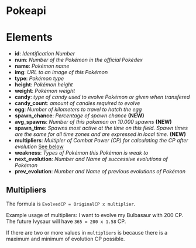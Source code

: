 # Pokeapi

# Elements
*   **id**: *Identification Number*
*   **num**: *Number of the Pokémon in the official Pokédex*
*   **name**: *Pokémon name*
*   **img**: *URL to an image of this Pokémon*
*   **type**: *Pokémon type*
*   **height**: *Pokémon height*
*   **weight**: *Pokémon weight*
*   **candy**: *type of candy used to evolve Pokémon or given when transfered*
*   **candy_count**: *amount of candies required to evolve*
*   **egg**: *Number of kilometers to travel to hatch the egg*
*   **spawn_chance**: *Percentage of spawn chance* **(NEW)**
*   **avg_spawns**: *Number of this pokemon on 10.000 spawns* **(NEW)**
*   **spawn_time**: *Spawns most active at the time on this field. Spawn times are the same for all time zones and are expressed in local time.* **(NEW)**
*   **multipliers**: *Multipler of Combat Power (CP) for calculating the CP after evolution*  [See below](#multipliers)
*   **weakness**: *Types of Pokémon this Pokémon is weak to*
*   **next_evolution**: *Number and Name of successive evolutions of Pokémon*
*   **prev_evolution**: *Number and Name of previous evolutions of Pokémon*

## Multipliers

The formula is `EvolvedCP = OriginalCP x multiplier`.

Example usage of multipliers:
I want to evolve my Bulbasaur with 200 CP. The future Ivysaur will have `365 = 200 x 1.58` CP.

If there are two or more values in `multipliers` is because there is a maximum and minimum of evolution CP possible.